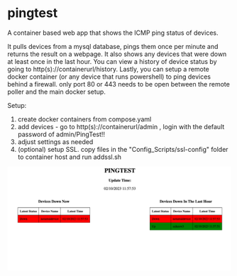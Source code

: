 # pingtest
A container based web app that shows the ICMP ping status of devices.

It pulls devices from a mysql database, pings them once per minute and returns the result on a webpage.
It also shows any devices that were down at least once in the last hour. You can view a history of device status by going to http(s)://containerurl/history.
Lastly, you can setup a remote docker container (or any device that runs powershell) to ping devices behind a firewall. only port 80 or 443 needs to be open between the remote poller and the main docker setup.

Setup:
1. create docker containers from compose.yaml
2. add devices - go to http(s)://containerurl/admin , login with the default password of admin/PingTest!!
3. adjust settings as needed
4. (optional) setup SSL. copy files in the "Config_Scripts/ssl-config" folder to container host and run addssl.sh

<img src="https://github.com/bigmike613/pingtest/blob/d921cc28ead6c0c543d2d0ca70bd8838843100a7/pingtest.png">

